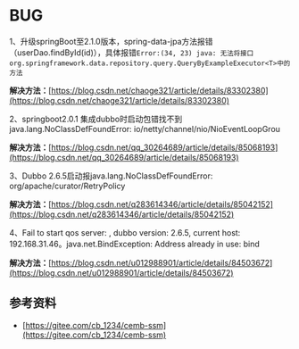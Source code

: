 # BUG

1、升级springBoot至2.1.0版本，spring-data-jpa方法报错（userDao.findById(id)），具体报错`Error:(34, 23) java: 无法将接口 org.springframework.data.repository.query.QueryByExampleExecutor<T>中的方法`

**解决方法：**[https://blog.csdn.net/chaoge321/article/details/83302380](https://blog.csdn.net/chaoge321/article/details/83302380)

2、springboot2.0.1 集成dubbo时启动包错找不到java.lang.NoClassDefFoundError: io/netty/channel/nio/NioEventLoopGrou

**解决方法：**[https://blog.csdn.net/qq_30264689/article/details/85068193](https://blog.csdn.net/qq_30264689/article/details/85068193)

3、Dubbo 2.6.5启动报java.lang.NoClassDefFoundError: org/apache/curator/RetryPolicy

**解决方法：**[https://blog.csdn.net/q283614346/article/details/85042152](https://blog.csdn.net/q283614346/article/details/85042152)

4、Fail to start qos server: , dubbo version: 2.6.5, current host: 192.168.31.46。java.net.BindException: Address already in use: bind

**解决方法：**[https://blog.csdn.net/u012988901/article/details/84503672](https://blog.csdn.net/u012988901/article/details/84503672)


## 参考资料

- [https://gitee.com/cb_1234/cemb-ssm](https://gitee.com/cb_1234/cemb-ssm)